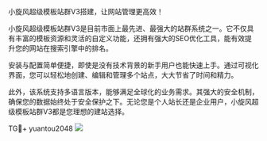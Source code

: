 小旋风超级模板站群V3搭建，让网站管理更高效！

小旋风超级模板站群V3是目前市面上最先进、最强大的站群系统之一。它不仅具有丰富的模板资源和灵活的自定义功能，还拥有强大的SEO优化工具，能有效提升您的网站在搜索引擎中的排名。

安装与配置简单便捷，即使是没有技术背景的新手用户也能快速上手。通过可视化界面，您可以轻松地创建、编辑和管理多个站点，大大节省了时间和精力。

此外，该系统支持多语言版本，能够满足全球化的业务需求。其强大的安全机制，确保您的数据始终处于安全保护之下。无论您是个人站长还是企业用户，小旋风超级模板站群V3都是您理想的建站选择。

TG💪+ yuantou2048  ![](https://github.com/user-attachments/assets/42a5a4a5-fea9-4a1d-8aa0-73e57e430cca)
